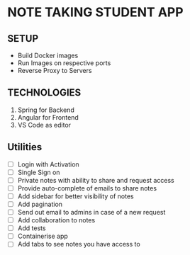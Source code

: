 # NOTE TAKING STUDENT APP

## SETUP
-  Build Docker images
-  Run Images on respective ports
-  Reverse Proxy to Servers

## TECHNOLOGIES
1. Spring for Backend
2. Angular for Frontend
3. VS Code as editor

## Utilities
- [ ] Login with Activation
- [ ] Single Sign on
- [ ] Private notes with ability to share and request access
- [ ] Provide auto-complete of emails to share notes
- [ ] Add sidebar for better visibility of notes
- [ ] Add pagination
- [ ] Send out email to admins in case of a new request
- [ ] Add collaboration to notes
- [ ] Add tests
- [ ] Containerise app
- [ ] Add tabs to see notes you have access to
